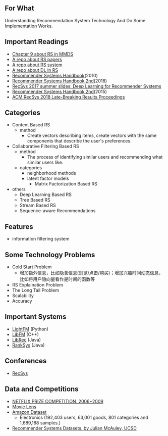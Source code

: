 ## For What 
Understanding Recommendation System Technology And Do Some Implementation Works.

## Important Readings
- [Chapter 9 about RS in MMDS](http://infolab.stanford.edu/~ullman/mmds/ch9.pdf)
- [A repo about RS papers](https://github.com/hongleizhang/RSPapers)
- [A repo about RS system](https://github.com/grahamjenson/list_of_recommender_systems)
- [A repo about DL in RS](https://github.com/robi56/Deep-Learning-for-Recommendation-Systems)
- [Recommender Systems Handbook](http://www.cs.ubbcluj.ro/~gabis/DocDiplome/SistemeDeRecomandare/Recommender_systems_handbook.pdf)(2010)
- [Recommender Systems Handbook 2nd]()(2018)
- [RecSys 2017 summer slides: Deep Learning for Recommender Systems](http://pro.unibz.it/projects/schoolrecsys17/DeepLearning.pdf)
- [Recommender Systems Handbook 2nd]()(2015)
- [ACM RecSys 2018 Late-Breaking Results Proceedings](https://arxiv.org/html/1809.04106)


## Categories
- Content Based RS
    - method
        - Create vectors describing items, create vectors with the same components that describe the user's preferences.
- Collaborative Filtering Based RS
    - method
        - The process of identifying similar users and recommending what similar users like.
    - categories
        - neighborhood methods
        - latent factor models
            - Matrix Factorization Based RS
- others
    - Deep Learning Based RS
    - Tree Based RS
    - Stream Based RS
    - Sequence-aware Recommendations

## Features
- information filtering system


## Some Technology Problems
- Cold Start Problem
    - 增加额外信息，比如隐含信息(浏览/点击/购买)；增加兴趣时间动态信息，比如将用户隐向量看作是时间的函数等
- RS Explaination Problem
- The Long Tail Problem
- Scalability
- Accuracy


## Important Systems
- [LightFM](https://github.com/lyst/lightfm) (Python)
- [LibFM](https://github.com/srendle/libfm) (C++)
- [LibRec](https://github.com/guoguibing/librec) (Java)
- [RankSys](https://github.com/RankSys/RankSys) (Java)

## Conferences 
- [RecSys](httpps://recsys.acm.org/)


## Data and Competitions
- [NETFLIX PRIZE COMPETITION, 2006~2009](https://www.netflixprize.com/index.html)
- [Movie Lens](https://grouplens.org/datasets/movielens/)
- [Amazon Dataset](http://jmcauley.ucsd.edu/data/amazon/)
    - Electronics (192,403 users, 63,001 goods, 801 categories and 1,689,188 samples.)
- [Recommender Systems Datasets, by Julian McAuley, UCSD](https://cseweb.ucsd.edu/~jmcauley/datasets.html)
